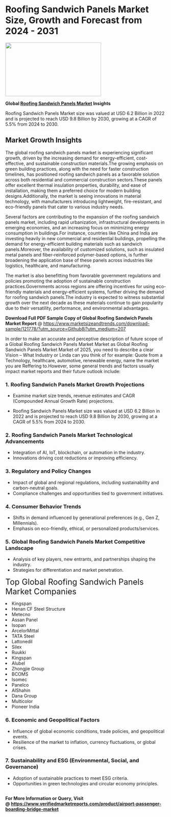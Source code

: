 <H1>Roofing Sandwich Panels Market Size, Growth and Forecast from 2024 - 2031</H1><img class="aligncenter size-medium wp-image-584254" src="https://thirdeyenews.in/wp-content/uploads/2024/09/Global-Market-Research-300x168.jpeg" alt="" width="300" height="168" /><p><strong>Global&nbsp;<a href="https://www.marketsizeandtrends.com/download-sample/121778/?utm_source=Github8j?utm_medium=207">Roofing Sandwich Panels Market</a> Insights</strong></p><p>Roofing Sandwich Panels Market size was valued at USD 6.2 Billion in 2022 and is projected to reach USD 9.8 Billion by 2030, growing at a CAGR of 5.5% from 2024 to 2030.</p><p><h2>Market Growth Insights</h2> <p>The global roofing sandwich panels market is experiencing significant growth, driven by the increasing demand for energy-efficient, cost-effective, and sustainable construction materials.The growing emphasis on green building practices, along with the need for faster construction timelines, has positioned roofing sandwich panels as a favorable solution across both residential and commercial construction sectors.These panels offer excellent thermal insulation properties, durability, and ease of installation, making them a preferred choice for modern building designs.Additionally, the market is seeing innovations in material technology, with manufacturers introducing lightweight, fire-resistant, and eco-friendly panels that cater to various industry needs.</p> <p>Several factors are contributing to the expansion of the roofing sandwich panels market, including rapid urbanization, infrastructural developments in emerging economies, and an increasing focus on minimizing energy consumption in buildings.For instance, countries like China and India are investing heavily in new commercial and residential buildings, propelling the demand for energy-efficient building materials such as sandwich panels.Moreover, the availability of customized solutions, such as insulated metal panels and fiber-reinforced polymer-based options, is further broadening the application base of these panels across industries like logistics, healthcare, and manufacturing.</p> <p>The market is also benefitting from favorable government regulations and policies promoting the adoption of sustainable construction practices.Governments across regions are offering incentives for using eco-friendly materials and energy-efficient systems, further driving the demand for roofing sandwich panels.The industry is expected to witness substantial growth over the next decade as these materials continue to gain popularity due to their versatility, performance, and environmental advantages.</p> <p><span class=""><strong>Download Full PDF Sample Copy of Global Roofing Sandwich Panels Market Report</strong> @ <a href="https://www.marketsizeandtrends.com/download-sample/121778/?utm_source=Github8j?utm_medium=207" target="_blank">https://www.marketsizeandtrends.com/download-sample/121778/?utm_source=Github8j?utm_medium=207</a></span></p><p>In order to make an accurate and perceptive description of future scope of a Global&nbsp;Roofing Sandwich Panels Market Market as Global&nbsp;Roofing Sandwich Panels Market Market of 2025, you need to describe a clear Vision &ndash; What Industry or Linda can you think of for example: Quote from a Technology, healthcare, automotive, renewable energy, name the market you are Reffering to.However, some general trends and factors usually impact market reports and their future outlook include:</p><h3>1.&nbsp;<strong>Roofing Sandwich Panels Market Growth Projections</strong></h3><ul><li>Examine market size trends, revenue estimates and CAGR (Compounded Annual Growth Rate) projections.</li><li><p>Roofing Sandwich Panels Market size was valued at USD 6.2 Billion in 2022 and is projected to reach USD 9.8 Billion by 2030, growing at a CAGR of 5.5% from 2024 to 2030.</p></li></ul><h3>2.&nbsp;<strong>Roofing Sandwich Panels Market Technological Advancements</strong></h3><ul><li>Integration of AI, IoT, blockchain, or automation in the industry.</li><li>Innovations driving cost reductions or improving efficiency.</li></ul><h3>3.&nbsp;<strong>Regulatory and Policy Changes</strong></h3><ul><li>Impact of global and regional regulations, including sustainability and carbon-neutral goals.</li><li>Compliance challenges and opportunities tied to government initiatives.</li></ul><h3>4.&nbsp;<strong>Consumer Behavior Trends</strong></h3><ul><li>Shifts in demand influenced by generational preferences (e.g., Gen Z, Millennials).</li><li>Emphasis on eco-friendly, ethical, or personalized products/services.</li></ul><h3>5.&nbsp;<strong>Global Roofing Sandwich Panels Market Competitive Landscape</strong></h3><ul><li>Analysis of key players, new entrants, and partnerships shaping the industry.</li><li>Strategies for differentiation and market penetration.</li></ul><p data-pm-slice="1 1 []"><span style="color: inherit; font-family: inherit; font-size: 25px;">Top Global Roofing Sandwich Panels Market Companies</span></p><div class="" data-test-id=""><p><li>Kingspan</li><li> Henan CF Steel Structure</li><li> Metecno</li><li> Assan Panel</li><li> Isopan</li><li> ArcelorMittal</li><li> TATA Steel</li><li> Lattonedil</li><li> Silex</li><li> Ruukki</li><li> Kingspan</li><li> Alubel</li><li> Zhongjie Group</li><li> BCOMS</li><li> Isomec</li><li> Panelco</li><li> AlShahin</li><li> Dana Group</li><li> Multicolor</li><li> Pioneer India</li></p></div><h3>6.&nbsp;<strong>Economic and Geopolitical Factors</strong></h3><ul><li>Influence of global economic conditions, trade policies, and geopolitical events.</li><li>Resilience of the market to inflation, currency fluctuations, or global crises.</li></ul><h3>7.&nbsp;<strong>Sustainability and ESG (Environmental, Social, and Governance)</strong></h3><ul><li>Adoption of sustainable practices to meet ESG criteria.</li><li>Opportunities in green technologies and circular economy principles.</li></ul><h2><strong style="font-size: 14px;">For More Information or Query, Visit @&nbsp;</strong><a style="background-color: #ffffff; font-size: 14px;" href="https://www.marketsizeandtrends.com/report/roofing-sandwich-panels-market/" target="_blank">https://www.verifiedmarketreports.com/product/airport-passenger-boarding-bridge-market</a></h2>